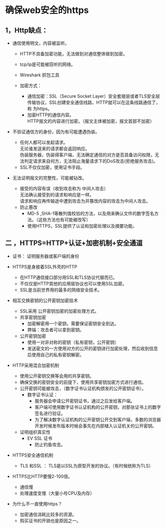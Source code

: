 确保web安全的https====1，Http缺点：    ---*  通信使用明文，内容被监听。    	*  HTTP不具备加密功能，无法做到对通信整体做到加密。    	*  tcp/ip是可能被窃听的网络。    	*  Wireshark 抓包工具     	*  加密方式：     		*  通信加密：SSL（Secure  Socket Layer）安全套接层或者TLS安全层传输协议，SSL创建安全通信线路，HTTP就可以在这条线路通信了，称 为https。    		*  加密HTTP的通信内容。       		HTTP报文的内容进行加密。（报文主体被加密，报文首部不加密）*  不验证通信方的身份，因为有可能遭遇伪装。    	*  任何人都可以发起请求。    	无论谁发送来的请求都会返回响应。     伪装服务器，伪装得客户端，无法确定通信的对方是否具备访问权限，无法判定请求来自何方，无法阻止海量请求下的DoS攻击(拒绝服务攻击)。    	*  SSL不仅仅加密，使用证书手段。      *  无法证明报文的完整性，可能被钻改。   	*  接受的内容有误（收到攻击称为 中间人攻击）   无法确认接受到的请求和响应是一样。    请求和响应再传输途中遭到攻击为并篡改内容的攻击为中间人攻击。    	*  防止篡改     		*  MD-5 ,SHA-1等散列值校验的方法，以及用来确认文件的数字签名方法。（这些方法也有可能被改写）      		*  使用HTTPS，SSL提供了认证和加密处理以及摘要功能。 二 ，HTTPS=HTTP+认证+加密机制+安全通道  ------*  证书： 证明服务器或客户端的身份  *  HTTPS是身披着SSL外壳的HTTP   	*  在HTTP通信接口部分用SSL和TLS协议代替而已。   	*  不仅仅是HTTP其他的应用层协议也可以使用SSL加密。      	*  SSL是当前世界用的最多的网络安全技术。    *  相互交换密钥的公开密钥加密技术    	*  SSL采用 公开密钥加密的加密处理方式。    	*  共享密钥加密         		*  加密解密用一个密钥，需要保证密钥安全到达。		*  弊端：攻击者可以拿到密钥。    	*  公开密钥加密        		*  使用一对非对称的密钥（私有密钥，公开密钥）   		*  发送密文的一方使用对方的公开的密钥进行加密处理，然后收到信息后使用自己的私有密钥解密。     *   HTTP采用混合加密机制       	*   使用公开密钥交换等会用的共享密钥。	*   确保交换的密钥安全的前提下，使用共享密钥加密方式进行通信。	*   公开密钥可能被攻击，（数字证书认证机构颁发的公开密钥证书）。		*  数字证书认证： 			*   服务器会申请公开密钥证书，通过之后发给客户端。     			*    客户端可使用数字证书认证机构的公开密钥，对那张证书上的数字签名进行验证。			*    为了解决数字认证机构的公开密钥公开交到客户端，多数的浏览器开发时候发布版本时候会事先在内部植入认证机关的公开密钥。       	*  证明组织真实性     		*  EV SSL 证书      			*   防止钓鱼攻击。     *  HTTPS安全通信机制       	*  TLS 和SSL ： TLS是以SSL为原型开发的协议。（有时候统称为TLS）*  HTTPS比HTTP要慢2-100倍。    	*  通信慢     	*  处理速度变慢（大量小号CPU及内存）   *  为什么不一直使用https？      	*  加密通信消耗比较多的资源。    	*  购买证书的开销也是原因之一。      	
